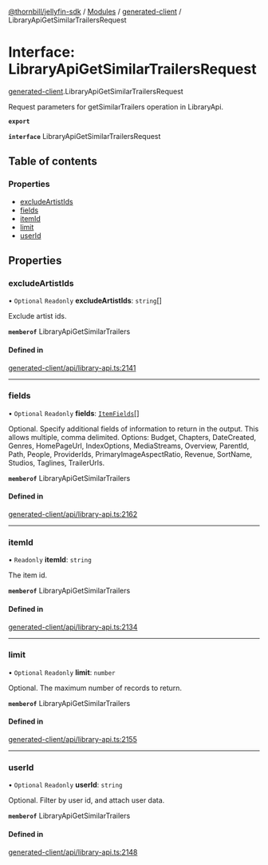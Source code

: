[@thornbill/jellyfin-sdk](../README.md) / [Modules](../modules.md) / [generated-client](../modules/generated_client.md) / LibraryApiGetSimilarTrailersRequest

# Interface: LibraryApiGetSimilarTrailersRequest

[generated-client](../modules/generated_client.md).LibraryApiGetSimilarTrailersRequest

Request parameters for getSimilarTrailers operation in LibraryApi.

**`export`**

**`interface`** LibraryApiGetSimilarTrailersRequest

## Table of contents

### Properties

- [excludeArtistIds](generated_client.LibraryApiGetSimilarTrailersRequest.md#excludeartistids)
- [fields](generated_client.LibraryApiGetSimilarTrailersRequest.md#fields)
- [itemId](generated_client.LibraryApiGetSimilarTrailersRequest.md#itemid)
- [limit](generated_client.LibraryApiGetSimilarTrailersRequest.md#limit)
- [userId](generated_client.LibraryApiGetSimilarTrailersRequest.md#userid)

## Properties

### excludeArtistIds

• `Optional` `Readonly` **excludeArtistIds**: `string`[]

Exclude artist ids.

**`memberof`** LibraryApiGetSimilarTrailers

#### Defined in

[generated-client/api/library-api.ts:2141](https://github.com/jellyfin/jellyfin-sdk-typescript/blob/7402732/src/generated-client/api/library-api.ts#L2141)

___

### fields

• `Optional` `Readonly` **fields**: [`ItemFields`](../enums/generated_client.ItemFields.md)[]

Optional. Specify additional fields of information to return in the output. This allows multiple, comma delimited. Options: Budget, Chapters, DateCreated, Genres, HomePageUrl, IndexOptions, MediaStreams, Overview, ParentId, Path, People, ProviderIds, PrimaryImageAspectRatio, Revenue, SortName, Studios, Taglines, TrailerUrls.

**`memberof`** LibraryApiGetSimilarTrailers

#### Defined in

[generated-client/api/library-api.ts:2162](https://github.com/jellyfin/jellyfin-sdk-typescript/blob/7402732/src/generated-client/api/library-api.ts#L2162)

___

### itemId

• `Readonly` **itemId**: `string`

The item id.

**`memberof`** LibraryApiGetSimilarTrailers

#### Defined in

[generated-client/api/library-api.ts:2134](https://github.com/jellyfin/jellyfin-sdk-typescript/blob/7402732/src/generated-client/api/library-api.ts#L2134)

___

### limit

• `Optional` `Readonly` **limit**: `number`

Optional. The maximum number of records to return.

**`memberof`** LibraryApiGetSimilarTrailers

#### Defined in

[generated-client/api/library-api.ts:2155](https://github.com/jellyfin/jellyfin-sdk-typescript/blob/7402732/src/generated-client/api/library-api.ts#L2155)

___

### userId

• `Optional` `Readonly` **userId**: `string`

Optional. Filter by user id, and attach user data.

**`memberof`** LibraryApiGetSimilarTrailers

#### Defined in

[generated-client/api/library-api.ts:2148](https://github.com/jellyfin/jellyfin-sdk-typescript/blob/7402732/src/generated-client/api/library-api.ts#L2148)
